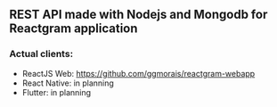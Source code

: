 ## REST API made with Nodejs and Mongodb for Reactgram application

### Actual clients:
* ReactJS Web: https://github.com/ggmorais/reactgram-webapp
* React Native: in planning
* Flutter: in planning
